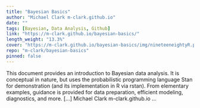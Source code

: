 ```yaml
---
title: "Bayesian Basics"
author: "Michael Clark m-clark.github.io"
date: ""
tags: [Bayesian, Data Analysis, Github]
link: "https://m-clark.github.io/bayesian-basics/"
length_weight: "13.3%"
cover: "https://m-clark.github.io/bayesian-basics/img/nineteeneightyR.png"
repo: "m-clark/bayesian-basics"
pinned: false
---
```


This document provides an introduction to Bayesian data analysis. It is conceptual in nature, but uses the probabilistic programming language Stan for demonstration (and its implementation in R via rstan). From elementary examples, guidance is provided for data preparation, efficient modeling, diagnostics, and more. [...] Michael Clark m-clark.github.io  ...
